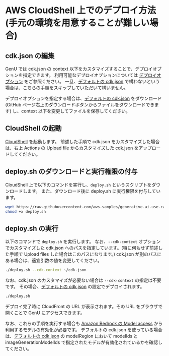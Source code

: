 # AWS CloudShell 上でのデプロイ方法 (手元の環境を用意することが難しい場合)

## cdk.json の編集

GenU では cdk.json の context 以下をカスタマイズすることで、デプロイオプションを指定できます。
利用可能なデプロイオプションについては [デプロイオプション](/docs/DEPLOY_OPTION.md) をご参照ください。
一旦、[デフォルトの cdk.json](/packages/cdk/cdk.json) で構わないという場合は、こちらの手順をスキップしていただいて構いません。

デプロイオプションを指定する場合は、[デフォルトの cdk.json](/packages/cdk/cdk.json) をダウンロード (GitHub ページ右上のダウンロードボタンからファイルをダウンロードできます) し、context 以下を変更してファイルを保存してください。

## CloudShell の起動

[CloudShell](https://console.aws.amazon.com/cloudshell/home) を起動します。
前述した手順で cdk.json をカスタマイズした場合は、右上 Actions の Upload file からカスタマイズした cdk.json をアップロードしてください。

## deploy.sh のダウンロードと実行権限の付与

CloudShell 上で以下のコマンドを実行し、`deploy.sh` というスクリプトをダウンロードします。
また、ダウンロード後に deploy.sh に実行権限を付与しています。

```bash
wget https://raw.githubusercontent.com/aws-samples/generative-ai-use-cases-jp/refs/heads/main/deploy.sh
chmod +x deploy.sh
```

## deploy.sh の実行

以下のコマンドで `deploy.sh` を実行します。
なお、`--cdk-context` オプションでカスタマイズした cdk.json へのパスを指定しています。(特に何もせず前述した手順で Upload files した場合はこのパスになります。)
cdk.json が別のパスにある場合は、適宜引数の値を変更してください。

```bash
./deploy.sh --cdk-context ~/cdk.json
```

なお、cdk.json のカスタマイズが必要ない場合は `--cdk-context` の指定は不要です。
その場合、[デフォルトの cdk.json](/packages/cdk/cdk.json) の設定でデプロイされます。

```bash
./deploy.sh
```

デプロイ完了時に CloudFront の URL が表示されます。その URL をブラウザで開くことで GenU にアクセスできます。

なお、これらの手順を実行する場合も [Amazon Bedrock の Model access](https://console.aws.amazon.com/bedrock/home#/modelaccess) から利用するモデルの有効化が必要です。
デフォルトの cdk.json を使っている場合は、[デフォルトの cdk.json](/packages/cdk/cdk.json) の modelRegion において modelIds と imageGenerationModelIds で指定されたモデルが有効化されているかを確認してください。
